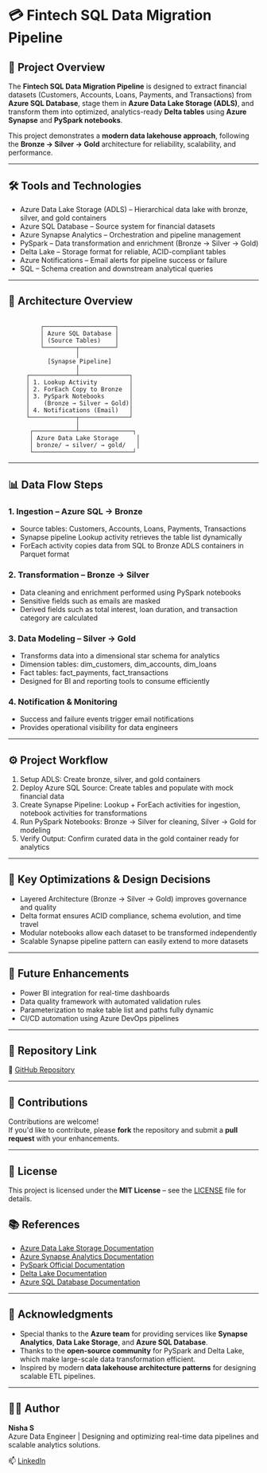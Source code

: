 # 💳 Fintech SQL Data Migration Pipeline

## 📖 Project Overview
The **Fintech SQL Data Migration Pipeline** is designed to extract financial datasets (Customers, Accounts, Loans, Payments, and Transactions) from **Azure SQL Database**, stage them in **Azure Data Lake Storage (ADLS)**, and transform them into optimized, analytics-ready **Delta tables** using **Azure Synapse** and **PySpark notebooks**.

This project demonstrates a **modern data lakehouse approach**, following the **Bronze → Silver → Gold** architecture for reliability, scalability, and performance.

---

## 🛠️ Tools and Technologies

- Azure Data Lake Storage (ADLS) – Hierarchical data lake with bronze, silver, and gold containers  
- Azure SQL Database – Source system for financial datasets  
- Azure Synapse Analytics – Orchestration and pipeline management  
- PySpark – Data transformation and enrichment (Bronze → Silver → Gold)  
- Delta Lake – Storage format for reliable, ACID-compliant tables  
- Azure Notifications – Email alerts for pipeline success or failure  
- SQL – Schema creation and downstream analytical queries  

---

## 🚀 Architecture Overview
```plaintext

         ┌────────────────────┐
         │ Azure SQL Database │
         │ (Source Tables)    │
         └─────────┬──────────┘
                   │
           [Synapse Pipeline]
                   │
     ┌─────────────┴──────────────┐
     │ 1. Lookup Activity         │
     │ 2. ForEach Copy to Bronze  │
     │ 3. PySpark Notebooks       │
     │    (Bronze → Silver → Gold)│
     │ 4. Notifications (Email)   │
     └─────────────┬──────────────┘
                   │
      ┌────────────┴───────────────┐
      │ Azure Data Lake Storage     │
      │ bronze/ → silver/ → gold/   │
      └────────────────────────────┘
```

---

## 📊 Data Flow Steps

### 1. Ingestion – Azure SQL → Bronze
- Source tables: Customers, Accounts, Loans, Payments, Transactions  
- Synapse pipeline Lookup activity retrieves the table list dynamically  
- ForEach activity copies data from SQL to Bronze ADLS containers in Parquet format  

### 2. Transformation – Bronze → Silver
- Data cleaning and enrichment performed using PySpark notebooks  
- Sensitive fields such as emails are masked  
- Derived fields such as total interest, loan duration, and transaction category are calculated  

### 3. Data Modeling – Silver → Gold
- Transforms data into a dimensional star schema for analytics  
- Dimension tables: dim_customers, dim_accounts, dim_loans  
- Fact tables: fact_payments, fact_transactions  
- Designed for BI and reporting tools to consume efficiently  

### 4. Notification & Monitoring
- Success and failure events trigger email notifications  
- Provides operational visibility for data engineers  

---

## ⚙️ Project Workflow

1. Setup ADLS: Create bronze, silver, and gold containers  
2. Deploy Azure SQL Source: Create tables and populate with mock financial data  
3. Create Synapse Pipeline: Lookup + ForEach activities for ingestion, notebook activities for transformations  
4. Run PySpark Notebooks: Bronze → Silver for cleaning, Silver → Gold for modeling  
5. Verify Output: Confirm curated data in the gold container ready for analytics  

---

## 🧠 Key Optimizations & Design Decisions

- Layered Architecture (Bronze → Silver → Gold) improves governance and quality  
- Delta format ensures ACID compliance, schema evolution, and time travel  
- Modular notebooks allow each dataset to be transformed independently  
- Scalable Synapse pipeline pattern can easily extend to more datasets  

---

## 🔮 Future Enhancements

- Power BI integration for real-time dashboards  
- Data quality framework with automated validation rules  
- Parameterization to make table list and paths fully dynamic  
- CI/CD automation using Azure DevOps pipelines  

---
## 📂 Repository Link

🔗 [GitHub Repository](https://github.com/Nisha789/azure-projects/tree/main/fintech-data-migration-project)


---
## 🤝 Contributions

Contributions are welcome!  
If you'd like to contribute, please **fork** the repository and submit a **pull request** with your enhancements.

---

## 📄 License

This project is licensed under the **MIT License** – see the [LICENSE](./LICENSE) file for details.

## 📚 References

- [Azure Data Lake Storage Documentation](https://learn.microsoft.com/en-us/azure/storage/data-lake-storage/)  
- [Azure Synapse Analytics Documentation](https://learn.microsoft.com/en-us/azure/synapse-analytics/)  
- [PySpark Official Documentation](https://spark.apache.org/docs/latest/api/python/)  
- [Delta Lake Documentation](https://delta.io/)  
- [Azure SQL Database Documentation](https://learn.microsoft.com/en-us/azure/azure-sql/)

---

## 🙏 Acknowledgments

- Special thanks to the **Azure team** for providing services like **Synapse Analytics**, **Data Lake Storage**, and **Azure SQL Database**.  
- Thanks to the **open-source community** for PySpark and Delta Lake, which make large-scale data transformation efficient.  
- Inspired by modern **data lakehouse architecture patterns** for designing scalable ETL pipelines.

---

## 🙋‍♀️ Author

**Nisha S**  
Azure Data Engineer | Designing and optimizing real-time data pipelines and scalable analytics solutions.

📫 [LinkedIn](https://www.linkedin.com/in/nisha-data-ai/)
